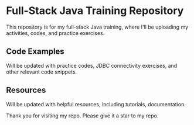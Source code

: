 # Full-Stack Java Training Repository

This repository is for my full-stack Java training, where I'll be uploading my activities, codes, and practice exercises.

## Code Examples

Will be updated with practice codes, JDBC connectivity exercises, and other relevant code snippets.


## Resources

Will be updated with helpful resources, including tutorials, documentation.

Thank you for visiting my repo.
Please give it a star to my repo.
